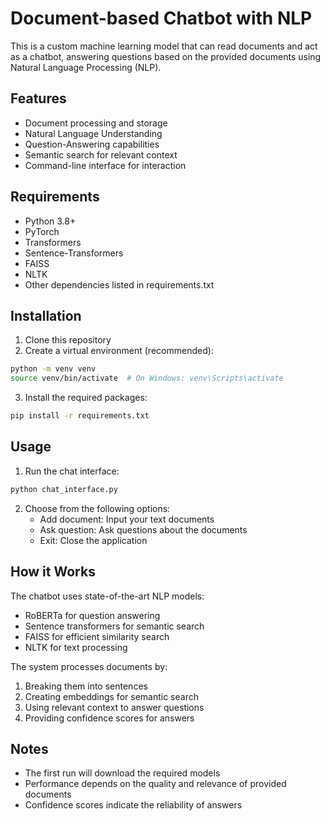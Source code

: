 # Document-based Chatbot with NLP

This is a custom machine learning model that can read documents and act as a chatbot, answering questions based on the provided documents using Natural Language Processing (NLP).

## Features

- Document processing and storage
- Natural Language Understanding
- Question-Answering capabilities
- Semantic search for relevant context
- Command-line interface for interaction

## Requirements

- Python 3.8+
- PyTorch
- Transformers
- Sentence-Transformers
- FAISS
- NLTK
- Other dependencies listed in requirements.txt

## Installation

1. Clone this repository
2. Create a virtual environment (recommended):
```bash
python -m venv venv
source venv/bin/activate  # On Windows: venv\Scripts\activate
```

3. Install the required packages:
```bash
pip install -r requirements.txt
```

## Usage

1. Run the chat interface:
```bash
python chat_interface.py
```

2. Choose from the following options:
   - Add document: Input your text documents
   - Ask question: Ask questions about the documents
   - Exit: Close the application

## How it Works

The chatbot uses state-of-the-art NLP models:
- RoBERTa for question answering
- Sentence transformers for semantic search
- FAISS for efficient similarity search
- NLTK for text processing

The system processes documents by:
1. Breaking them into sentences
2. Creating embeddings for semantic search
3. Using relevant context to answer questions
4. Providing confidence scores for answers

## Notes

- The first run will download the required models
- Performance depends on the quality and relevance of provided documents
- Confidence scores indicate the reliability of answers 